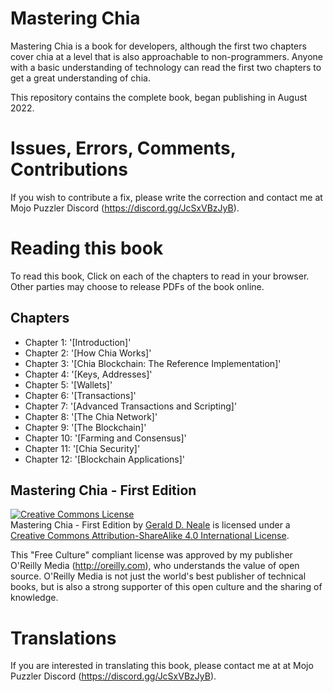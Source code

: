 # Mastering Chia

Mastering Chia is a book for developers, although the first two chapters cover chia at a level that is also approachable to non-programmers. Anyone with a basic understanding of technology can read the first two chapters to get a great understanding of chia.

This repository contains the complete book, began publishing in August 2022.

# Issues, Errors, Comments, Contributions

If you wish to contribute a fix, please write the correction and contact me at Mojo Puzzler Discord (https://discord.gg/JcSxVBzJyB).

# Reading this book

To read this book, Click on each of the chapters to read in your browser. Other parties may choose to release PDFs of the book online.

## Chapters

+ Chapter 1: '[Introduction]'
+ Chapter 2: '[How Chia Works]'
+ Chapter 3: '[Chia Blockchain: The Reference Implementation]'
+ Chapter 4: '[Keys, Addresses]'
+ Chapter 5: '[Wallets]'
+ Chapter 6: '[Transactions]'
+ Chapter 7: '[Advanced Transactions and Scripting]'
+ Chapter 8: '[The Chia Network]'
+ Chapter 9: '[The Blockchain]'
+ Chapter 10: '[Farming and Consensus]'
+ Chapter 11: '[Chia Security]'
+ Chapter 12: '[Blockchain Applications]'

## Mastering Chia - First Edition

<a rel="license" href="http://creativecommons.org/licenses/by-sa/4.0/"><img alt="Creative Commons License" style="border-width:0" src="https://i.creativecommons.org/l/by-sa/4.0/88x31.png" /></a><br /><span xmlns:dct="http://purl.org/dc/terms/" href="http://purl.org/dc/dcmitype/Text" property="dct:title" rel="dct:type">Mastering Chia - First Edition</span> by <a xmlns:cc="http://creativecommons.org/ns#" href="https://antonopoulos.com/" property="cc:attributionName" rel="cc:attributionURL">Gerald D. Neale</a> is licensed under a <a rel="license" href="http://creativecommons.org/licenses/by-sa/4.0/">Creative Commons Attribution-ShareAlike 4.0 International License</a>.

This "Free Culture" compliant license was approved by my publisher O'Reilly Media (http://oreilly.com), who understands the value of open source. O'Reilly Media is not just the world's best publisher of technical books, but is also a strong supporter of this open culture and the sharing of knowledge.

# Translations

If you are interested in translating this book, please contact me at at Mojo Puzzler Discord (https://discord.gg/JcSxVBzJyB).

